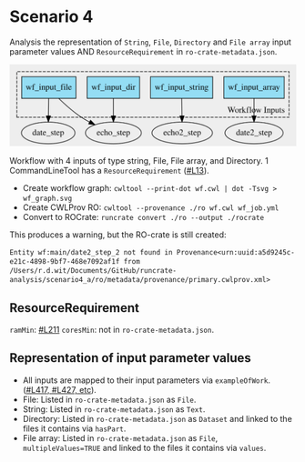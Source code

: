 # Scenario 4

Analysis the representation of `String`, `File`, `Directory` and `File array` input parameter values AND `ResourceRequirement` in `ro-crate-metadata.json`. 

![Workflow graph](./wf_graph.svg)

Workflow with 4 inputs of type string, File, File array, and Directory. 1 CommandLineTool has a `ResourceRequirement` ([#L13](./packed.cwl)).

- Create workflow graph: `cwltool --print-dot wf.cwl | dot -Tsvg > wf_graph.svg`
- Create CWLProv RO: `cwltool --provenance ./ro wf.cwl wf_job.yml`
- Convert to ROCrate: `runcrate convert ./ro --output ./rocrate`

This produces a warning, but the RO-crate is still created:

```
Entity wf:main/date2_step_2 not found in Provenance<urn:uuid:a5d9245c-e21c-4898-9bf7-468e7092af1f from /Users/r.d.wit/Documents/GitHub/runcrate-analysis/scenario4_a/ro/metadata/provenance/primary.cwlprov.xml>
```

## ResourceRequirement

`ramMin`: [#L211](./rocrate/ro-crate-metadata.json)
`coresMin`: not in `ro-crate-metadata.json`. 

## Representation of input parameter values

- All inputs are mapped to their input parameters via `exampleOfWork`. ([#L417, #L427, etc](./rocrate/ro-crate-metadata.json)).
- File: Listed in `ro-crate-metadata.json` as `File`.
- String: Listed in `ro-crate-metadata.json` as `Text`. 
- Directory: Listed in `ro-crate-metadata.json` as `Dataset` and linked to the files it contains via `hasPart`.
- File array: Listed in `ro-crate-metadata.json` as `File`, `multipleValues=TRUE` and linked to the files it contains via `values`.